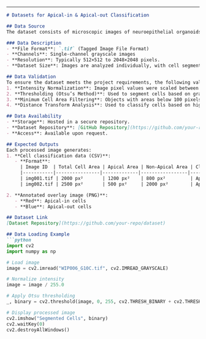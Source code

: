 ---
```markdown
# Datasets for Apical-in & Apical-out Classification

## Data Source
The dataset consists of microscopic images of neuroepithelial organoids expressing ZO1-EGFP. These images are used to classify cell configurations as **Apical-in** or **Apical-out** based on intensity distribution and spatial properties.

### Data Description
- **File Format**: `.tif` (Tagged Image File Format)
- **Channels**: Single-channel grayscale images
- **Resolution**: Typically 512×512 to 2048×2048 pixels.
- **Dataset Size**: Images are analyzed individually, with cell segmentation and classification performed for each image.

## Data Validation
To ensure the dataset meets the project requirements, the following validation steps were performed:
1. **Intensity Normalization**: Image pixel values were scaled between 0 and 1.
2. **Thresholding (Otsu’s Method)**: Used to segment cells based on grayscale intensity.
3. **Minimum Cell Area Filtering**: Objects with areas below 100 pixels were removed.
4. **Distance Transform Analysis**: Used to classify cells based on high-intensity pixel distribution.

## Data Availability
- **Storage**: Hosted in a secure repository.
- **Dataset Repository**: [GitHub Repository](https://github.com/your-repo/dataset) (or alternative storage)
- **Access**: Available upon request.

## Expected Outputs
Each processed image generates:
1. **Cell classification data (CSV)**:
   - **Format**:
     | Image ID  | Total Cell Area | Apical Area | Non-Apical Area | Classification |
     |-----------|----------------|-------------|-----------------|----------------|
     | img001.tif | 2000 px²       | 1200 px²    | 800 px²         | Apical-in      |
     | img002.tif | 2500 px²       | 500 px²     | 2000 px²        | Apical-out     |

2. **Annotated overlay image (PNG)**:
   - **Red**: Apical-in cells
   - **Blue**: Apical-out cells

## Dataset Link
[Dataset Repository](https://github.com/your-repo/dataset)

## Data Loading Example
```python
import cv2
import numpy as np

# Load image
image = cv2.imread("WIP006_G10C.tif", cv2.IMREAD_GRAYSCALE)

# Normalize intensity
image = image / 255.0

# Apply Otsu thresholding
_, binary = cv2.threshold(image, 0, 255, cv2.THRESH_BINARY + cv2.THRESH_OTSU)

# Display processed image
cv2.imshow("Segmented Cells", binary)
cv2.waitKey(0)
cv2.destroyAllWindows()
